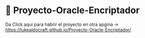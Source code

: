 # 🚀  Proyecto-Oracle-Encriptador
Da Click aqui para habrir el proyecto en otra apgina ->  https://lukealdocraft.github.io/Proyecto-Oracle-Encriptador/
